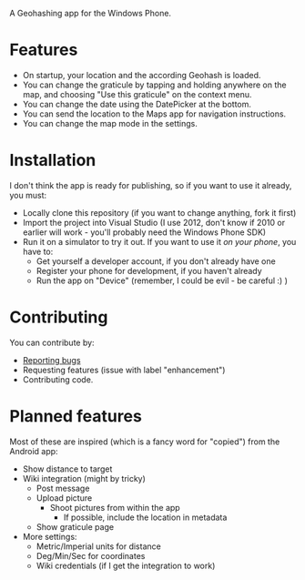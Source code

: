 A Geohashing app for the Windows Phone.

Features
========
* On startup, your location and the according Geohash is loaded.
* You can change the graticule by tapping and holding anywhere on the map, and choosing "Use this graticule" on the context menu.
* You can change the date using the DatePicker at the bottom.
* You can send the location to the Maps app for navigation instructions.
* You can change the map mode in the settings.

Installation
============
I don't think the app is ready for publishing, so if you want to use it already, you must:
* Locally clone this repository (if you want to change anything, fork it first)
* Import the project into Visual Studio (I use 2012, don't know if 2010 or earlier will work - you'll probably need the Windows Phone SDK)
* Run it on a simulator to try it out. If you want to use it *on your phone*, you have to:
  * Get yourself a developer account, if you don't already have one
  * Register your phone for development, if you haven't already
  * Run the app on "Device" (remember, I could be evil - be careful :) )

Contributing
============
You can contribute by:
* [Reporting bugs](https://github.com/lucaswerkmeister/wp_geohashing/issues)
* Requesting features (issue with label "enhancement")
* Contributing code.

Planned features
================
Most of these are inspired (which is a fancy word for "copied") from the Android app:
* Show distance to target
* Wiki integration (might by tricky)
  * Post message
  * Upload picture
    * Shoot pictures from within the app
      * If possible, include the location in metadata
  * Show graticule page
* More settings:
  * Metric/Imperial units for distance
  * Deg/Min/Sec for coordinates
  * Wiki credentials (if I get the integration to work)
